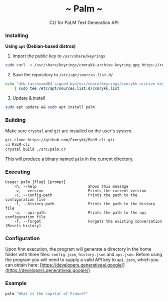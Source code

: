 <h1 align="center">~ Palm ~</h1>
<p align="center">CLI for PaLM Text Generation API</p>

### Installing
**Using `apt` (Debian-based distros)**
1. Import the public key to `/usr/share/keyrings`
```sh
sudo curl -o /usr/share/keyrings/cxmrykk-archive-keyring.gpg https://repo.merrick.cam/pub.gpg
```
2. Save the repository to `/etc/apt/sources.list.d/`
```sh
echo "deb [arch=amd64 signed-by=/usr/share/keyrings/cxmrykk-archive-keyring.gpg] http://repo.merrick.cam/ stable main" \
    | sudo tee /etc/apt/sources.list.d/cxmrykk.list
```
3. Update & install
```sh
sudo apt update && sudo apt install palm
```

### Building
Make sure `crystal` and `git` are installed on the user's system.
```sh
git clone https://github.com/Cxmrykk/PaLM-cli.git
cd PaLM-cli
crystal build ./src/palm.cr
```
This will produce a binary named `palm` in the current directory.

### Executing
```
Usage: palm {flag} [prompt]
    -h, --help                       Shows this message
    -v, --version                    Prints the current version
    -c, --config-path                Prints the path to the configuration file
    -l, --history-path               Prints the path to the history file
    -a, --api-path                   Prints the path to the api configuration file
    -f, --forget                     Forgets the existing conversation (Resets history)
```

### Configuration
Upon first execution, the program will generate a directory in the home folder with three files: `config.json`, `history.json` and `api.json`. Before using the program you will need to supply a valid API key to `api.json`, which you can obtain here: [https://developers.generativeai.google/](https://developers.generativeai.google/)

### Example
```sh
palm "What is the capital of France?"
```
